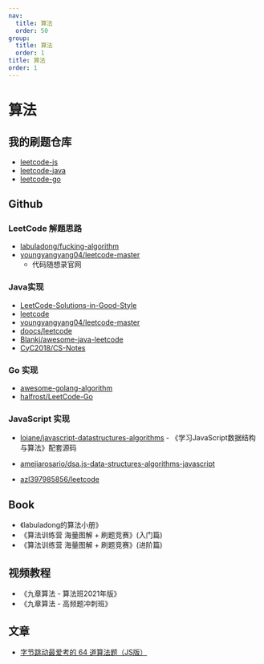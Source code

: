 ```yaml
---
nav:
  title: 算法
  order: 50
group:
  title: 算法
  order: 1
title: 算法
order: 1
---
```


# 算法

## 我的刷题仓库

- [leetcode-js](https://github.com/weisuoke/leetcode-js)
- [leetcode-java](https://github.com/weisuoke/leetcode-java)
- [leetcode-go](https://github.com/weisuoke/leetcode-go)

## Github

### LeetCode 解题思路

- [labuladong/fucking-algorithm](https://github.com/labuladong/fucking-algorithm)
- [youngyangyang04/leetcode-master](https://github.com/youngyangyang04/leetcode-master)
  - 代码随想录官网

### Java实现

- [LeetCode-Solutions-in-Good-Style](https://github.com/liweiwei1419/LeetCode-Solutions-in-Good-Style/)
- [leetcode](https://github.com/grandyang/leetcode/)
- [youngyangyang04/leetcode-master](https://github.com/youngyangyang04/leetcode-master)
- [doocs/leetcode](https://github.com/doocs/leetcode/)
- [Blankj/awesome-java-leetcode](https://github.com/Blankj/awesome-java-leetcode/)
- [CyC2018/CS-Notes](https://github.com/CyC2018/CS-Notes)

### Go 实现

- [awesome-golang-algorithm](https://github.com/kylesliu/awesome-golang-algorithm/)
- [halfrost/LeetCode-Go](https://github.com/halfrost/LeetCode-Go/)

### JavaScript 实现

- [loiane/javascript-datastructures-algorithms](https://github.com/loiane/javascript-datastructures-algorithms) - 《学习JavaScript数据结构与算法》配套源码
- [amejiarosario/dsa.js-data-structures-algorithms-javascript](https://github.com/amejiarosario/dsa.js-data-structures-algorithms-javascript)

- [azl397985856/leetcode](https://github.com/azl397985856/leetcode/)

## Book

- 《labuladong的算法小册》
- 《算法训练营 海量图解 + 刷题竞赛》(入门篇)
- 《算法训练营 海量图解 + 刷题竞赛》(进阶篇)

## 视频教程

- 《九章算法 - 算法班2021年版》
- 《九章算法 - 高频题冲刺班》

## 文章

- [字节跳动最爱考的 64 道算法题（JS版）](https://juejin.cn/post/6947842412102287373)